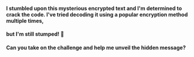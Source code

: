 #### I stumbled upon this mysterious encrypted text and I'm determined to crack the code. I've tried decoding it using a popular encryption method multiple times,
#### but I'm still stumped! 🤔

#### Can you take on the challenge and help me unveil the hidden message?
